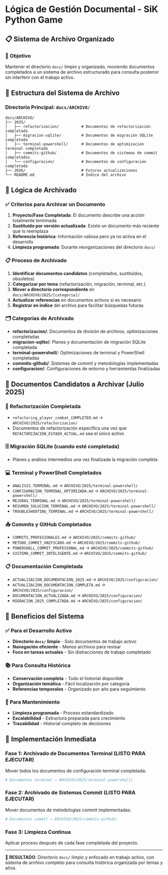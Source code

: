 # Lógica de Gestión Documental - SiK Python Game

## 📋 Sistema de Archivo Organizado

### 🎯 Objetivo
Mantener el directorio `docs/` limpio y organizado, moviendo documentos completados a un sistema de archivo estructurado para consulta posterior sin interferir con el trabajo activo.

## 📁 Estructura del Sistema de Archivo

### Directorio Principal: `docs/ARCHIVO/`
```
docs/ARCHIVO/
├── 2025/
│   ├── refactorizacion/          # Documentos de refactorización completada
│   ├── migracion-sqlite/         # Documentos de migración SQLite completada
│   ├── terminal-powershell/      # Documentos de optimización terminal completada
│   ├── commits-github/           # Documentos de sistemas de commit completados
│   └── configuracion/            # Documentos de configuración completada
├── 2026/                         # Futuras actualizaciones
└── README.md                     # Índice del archivo
```

## 🔄 Lógica de Archivado

### ✅ Criterios para Archivar un Documento
1. **Proyecto/Fase Completada**: El documento describe una acción totalmente terminada
2. **Sustituido por versión actualizada**: Existe un documento más reciente que lo reemplaza
3. **Referencia histórica**: Información valiosa pero ya no activa en el desarrollo
4. **Limpieza programada**: Durante reorganizaciones del directorio `docs/`

### 📋 Proceso de Archivado
1. **Identificar documentos candidatos** (completados, sustituidos, obsoletos)
2. **Categorizar por tema** (refactorización, migración, terminal, etc.)
3. **Mover a directorio correspondiente** en `docs/ARCHIVO/2025/[categoria]/`
4. **Actualizar referencias** en documentos activos si es necesario
5. **Registrar en índice** del archivo para facilitar búsquedas futuras

### 🗂️ Categorías de Archivado
- **refactorizacion/**: Documentos de división de archivos, optimizaciones completadas
- **migracion-sqlite/**: Planes y documentación de migración SQLite completada
- **terminal-powershell/**: Optimizaciones de terminal y PowerShell completadas
- **commits-github/**: Sistemas de commit y metodologías implementadas
- **configuracion/**: Configuraciones de entorno y herramientas finalizadas

## 📝 Documentos Candidatos a Archivar (Julio 2025)

### 🔄 Refactorización Completada
- `refactoring_player_combat_COMPLETED.md` → `ARCHIVO/2025/refactorizacion/`
- Documentos de refactorización específica una vez que `REFACTORIZACION_ESTADO_ACTUAL.md` sea el único activo

### 🗄️ Migración SQLite (cuando esté completada)
- Planes y análisis intermedios una vez finalizada la migración completa

### 💻 Terminal y PowerShell Completados
- `ANALISIS_TERMINAL.md` → `ARCHIVO/2025/terminal-powershell/`
- `CONFIGURACION_TERMINAL_OPTIMIZADA.md` → `ARCHIVO/2025/terminal-powershell/`
- `MEJORAS_TERMINAL.md` → `ARCHIVO/2025/terminal-powershell/`
- `RESUMEN_SOLUCION_TERMINAL.md` → `ARCHIVO/2025/terminal-powershell/`
- `TROUBLESHOOTING_TERMINAL.md` → `ARCHIVO/2025/terminal-powershell/`

### 📤 Commits y GitHub Completados
- `COMMITS_PROFESIONALES.md` → `ARCHIVO/2025/commits-github/`
- `METODO_COMMIT_UNIFICADO.md` → `ARCHIVO/2025/commits-github/`
- `POWERSHELL_COMMIT_PROFESIONAL.md` → `ARCHIVO/2025/commits-github/`
- `SISTEMA_COMMIT_INTELIGENTE.md` → `ARCHIVO/2025/commits-github/`

### 📋 Documentación Completada
- `ACTUALIZACION_DOCUMENTACION_2025.md` → `ARCHIVO/2025/configuracion/`
- `ACTUALIZACION_DOCUMENTACION_COMPLETA.md` → `ARCHIVO/2025/configuracion/`
- `DOCUMENTACION_ACTUALIZADA.md` → `ARCHIVO/2025/configuracion/`
- `MIGRACION_2025_COMPLETADA.md` → `ARCHIVO/2025/configuracion/`

## 🎯 Beneficios del Sistema

### ✅ Para el Desarrollo Activo
- **Directorio `docs/` limpio** - Solo documentos de trabajo activo
- **Navegación eficiente** - Menos archivos para revisar
- **Foco en tareas actuales** - Sin distracciones de trabajo completado

### 📚 Para Consulta Histórica
- **Conservación completa** - Todo el historial disponible
- **Organización temática** - Fácil localización por categoría
- **Referencias temporales** - Organizado por año para seguimiento

### 🔧 Para Mantenimiento
- **Limpieza programada** - Proceso estandardizado
- **Escalabilidad** - Estructura preparada para crecimiento
- **Trazabilidad** - Historial completo de decisiones

## 🚀 Implementación Inmediata

### Fase 1: Archivado de Documentos Terminal (LISTO PARA EJECUTAR)
Mover todos los documentos de configuración terminal completada:
```bash
# Documentos terminal → ARCHIVO/2025/terminal-powershell/
```

### Fase 2: Archivado de Sistemas Commit (LISTO PARA EJECUTAR)
Mover documentos de metodologías commit implementadas:
```bash
# Documentos commit → ARCHIVO/2025/commits-github/
```

### Fase 3: Limpieza Continua
Aplicar proceso después de cada fase completada del proyecto.

---

**🎯 RESULTADO**: Directorio `docs/` limpio y enfocado en trabajo activo, con sistema de archivo completo para consulta histórica organizada por temas y años.
